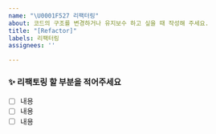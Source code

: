 ```yaml
---
name: "\U0001F527 리팩터링"
about: 코드의 구조를 변경하거나 유지보수 하고 싶을 때 작성해 주세요.
title: "[Refactor]"
labels: 리팩터링
assignees: ''

---
```


### ✨ 리팩토링 할 부분을 적어주세요
- [ ] 내용
- [ ] 내용
- [ ] 내용

